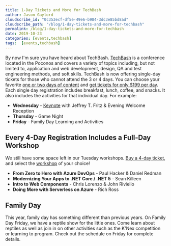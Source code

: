```yaml
---
title: 1-Day Tickets and More for TechBash
author: Jason Gaylord
cloudscribe_id: "0c353ecf-df5e-49e6-b984-3dc3e85bd8ad"
cloudscribe_path: "/blog/1-day-tickets-and-more-for-techbash"
permalink: /blog/1-day-tickets-and-more-for-techbash
date: 2019-10-23
categories: [events,techbash]
tags:  [events,techbash]
---
```


By now I'm sure you have heard about TechBash. [TechBash](https://jasong.us/tb) is a conference located in the Poconos and covers a variety of topics including, but not limited to, application and web development, design, QA and test engineering methods, and soft skills. TechBash is now offering single-day tickets for those who cannot attend the 3 or 4 days. You can choose your favorite [one or two days of content](https://jasong.us/2xZvzoM) and [get tickets for only $199 per day](https://jasong.us/tbreg). Each single day registration includes breakfast, lunch, coffee, and snacks. It also includes the activities for that individual day. For example:

- **Wednesday** - [Keynote](https://techbash.us12.list-manage.com/track/click?u=699f5a552980818acd17e9293&id=a25f1b9e16&e=c2f88f3de4) with Jeffrey T. Fritz & Evening Welcome Reception
- **Thursday** - Game Night
- **Friday** - Family Day Learning and Activities

## Every 4-Day Registration Includes a Full-Day Workshop
We still have some space left in our Tuesday workshops. [Buy a 4-day ticket](https://techbash.us12.list-manage.com/track/click?u=699f5a552980818acd17e9293&id=80ad63d42d&e=c2f88f3de4), and select the [workshop](https://techbash.us12.list-manage.com/track/click?u=699f5a552980818acd17e9293&id=8618cbef93&e=c2f88f3de4) of your choice! 

- **From Zero to Hero with Azure DevOps** - Paul Hacker & Daniel Redman
- **Modernizing Your Apps to .NET Core / .NET 5** - Sean Killeen
- **Intro to Web Components** - Chris Lorenzo & John Riviello
- **Doing More with Serverless on Azure** - Rich Ross

## Family Day
This year, family day has something different than previous years. On Family Day Friday, we have a reptile show for the little ones. Come learn about reptiles as well as join in on other activities such as the K'Nex competition or learning to program. Check out the schedule on Friday for complete details.